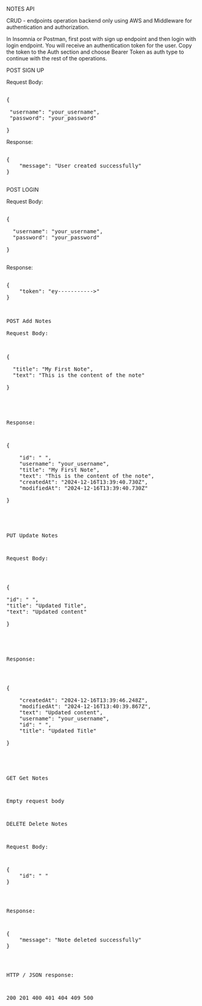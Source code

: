 NOTES API

CRUD - endpoints operation backend only 
using AWS and Middleware for authentication and authorization.

In Insomnia or Postman, first post with sign up endpoint and then login with login endpoint. You will receive an authentication token for the user. 
Copy the token to the Auth section and choose Bearer Token as auth type to continue with the rest of the operations.

POST SIGN UP 

Request Body:

<pre>

{
	
 "username": "your_username",
 "password": "your_password"
	
} 
</pre>



Response:

<pre>

{
	"message": "User created successfully"	
}

</pre>

POST LOGIN

Request Body:

<pre>

{
	
  "username": "your_username",
  "password": "your_password"
	
}

</pre>

Response:

<pre>
	
{
	"token": "ey----------->"
}

<pre>

POST Add Notes

Request Body:

<pre>

{
	
  "title": "My First Note",
  "text": "This is the content of the note"
	
}

</pre>

Response:

<pre>
{
	
	"id": " ",
	"username": "your_username",
	"title": "My First Note",
	"text": "This is the content of the note",
	"createdAt": "2024-12-16T13:39:40.730Z",
	"modifiedAt": "2024-12-16T13:39:40.730Z"
	
}

</pre>

PUT Update Notes

Request Body:

<pre>
	
{ 

"id": "	", 
"title": "Updated Title", 
"text": "Updated content" 
	
}

</pre>

Response:

<pre>

{
	
	"createdAt": "2024-12-16T13:39:46.248Z",
	"modifiedAt": "2024-12-16T13:40:39.867Z",
	"text": "Updated content",
	"username": "your_username",
	"id": " ",
	"title": "Updated Title"
	
}

</pre>
	
GET Get Notes

Empty request body 


DELETE Delete Notes

Request Body:
<pre>
{ 
	"id": " "
}
</pre>

Response:
<pre>
{
	"message": "Note deleted successfully"
}
</pre>

HTTP / JSON response:

200 
201 
400
401 
404 
409 
500 


